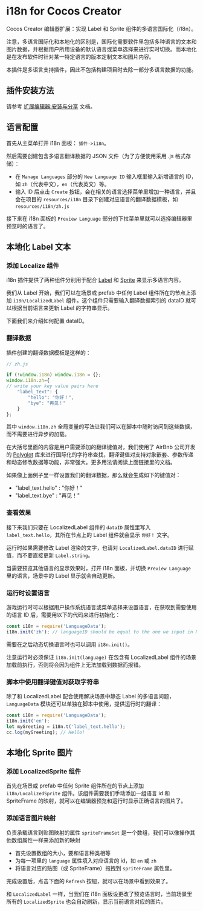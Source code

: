 # i18n for Cocos Creator

Cocos Creator 编辑器扩展：实现 Label 和 Sprite 组件的多语言国际化（i18n）。

注意，多语言国际化和本地化的区别是，国际化需要软件里包括多种语言的文本和图片数据，并根据用户所用设备的默认语言或菜单选择来进行实时切换。而本地化是在发布软件时针对某一特定语言的版本定制文本和图片内容。

本插件是多语言支持插件，因此不包括构建项目时去除一部分多语言数据的功能。

## 插件安装方法

请参考 [扩展编辑器:安装与分享](http://www.cocos.com/docs/creator/extension/install-and-share.html) 文档。

## 语言配置

首先从主菜单打开 i18n 面板： `插件->i18n`。


然后需要创建包含多语言翻译数据的 JSON 文件（为了方便使用采用 .js 格式存储）：

- 在 `Manage Languages` 部分的 `New Language ID` 输入框里输入新增语言的 ID，如 `zh`（代表中文），`en`（代表英文）等。
- 输入 ID 后点击 `Create` 按钮，会在相关的语言选择菜单里增加一种语言，并且会在项目的 `resources/i18n` 目录下创建对应语言的翻译数据模板，如 `resources/i18n/zh.js`

接下来在 i18n 面板的 `Preview Language` 部分的下拉菜单里就可以选择编辑器里预览时的语言了。

## 本地化 Label 文本

### 添加 Localize 组件

i18n 插件提供了两种组件分别用于配合 [Label](http://www.cocos.com/docs/creator/components/label.html) 和 [Sprite](http://www.cocos.com/docs/creator/components/sprite.html) 来显示多语言内容。

我们从 Label 开始，我们可以在场景或 prefab 中任何 Label 组件所在的节点上添加 `i18n/LocalizedLabel` 组件。这个组件只需要输入翻译数据索引的 dataID 就可以根据当前语言来更新 Label 的字符串显示。

下面我们来介绍如何配置 dataID。

### 翻译数据

插件创建的翻译数据模板是这样的：

```js
// zh.js

if (!window.i18n) window.i18n = {};
window.i18n.zh={
// write your key value pairs here
    "label_text": {
        "hello": "你好！",
        "bye": "再见！"
    }
};
```

其中 `window.i18n.zh` 全局变量的写法让我们可以在脚本中随时访问到这些数据，而不需要进行异步的加载。

在大括号里面的内容是用户需要添加的翻译键值对，我们使用了 AirBnb 公司开发的 [Polyglot](http://airbnb.io/polyglot.js/) 库来进行国际化的字符串查找，翻译键值对支持对象嵌套、参数传递和动态修改数据等功能，非常强大。更多用法请阅读上面链接里的文档。

如果像上面例子里一样设置我们的翻译数据，那么就会生成如下的键值对：

- "label_text.hello" : "你好！"
- "label_text.bye" : "再见！"


### 查看效果

接下来我们只要在 LocalizedLabel 组件的 `dataID` 属性里写入 `label_text.hello`，其所在节点上的 Label 组件就会显示 `你好！` 文字。

运行时如果需要修改 Label 渲染的文字，也请对 `LocalizedLabel.dataID` 进行赋值，而不要直接更新 `Label.string`。

当需要预览其他语言的显示效果时，打开 i18n 面板，并切换 `Preview Language` 里的语言，场景中的 Label 显示就会自动更新。

### 运行时设置语言

游戏运行时可以根据用户操作系统语言或菜单选择来设置语言，在获取到需要使用的语言 ID 后，需要用以下的代码来进行初始化：

```js
const i18n = require('LanguageData');
i18n.init('zh'); // languageID should be equal to the one we input in New Language ID input field
```

需要在之后动态切换语言时也可以调用 `i18n.init()`。

注意运行时必须保证 `i18n.init(language)` 在包含有 LocalizedLabel 组件的场景加载前执行，否则将会因为组件上无法加载到数据而报错。

### 脚本中使用翻译键值对获取字符串

除了和 LocalizedLabel 配合使用解决场景中静态 Label 的多语言问题，`LanguageData` 模块还可以单独在脚本中使用，提供运行时的翻译：

```js
const i18n = require('LanguageData');
i18n.init('en');
let myGreeting = i18n.t('label_text.hello');
cc.log(myGreeting); // Hello!
```


## 本地化 Sprite 图片

### 添加 LocalizedSprite 组件

首先在场景或 prefab 中任何 Sprite 组件所在的节点上添加 `i18n/LocalizedSprite` 组件。该组件需要我们手动添加一组语言 id 和 SpriteFrame 的映射，就可以在编辑器预览和运行时显示正确语言的图片了。

### 添加语言图片映射

负责承载语言到贴图映射的属性 `spriteFrameSet` 是一个数组，我们可以像操作其他数组属性一样来添加新的映射

- 首先设置数组的大小，要和语言种类相等
- 为每一项里的 `language` 属性填入对应语言的 id，如 `en` 或 `zh`
- 将语言对应的贴图（或 SpriteFrame）拖拽到 `spriteFrame` 属性里。

完成设置后，点击下面的 `Refresh` 按钮，就可以在场景中看到效果了。

和 `LocalizedLabel` 一样，当我们在 i18n 面板设更改了预览语言时，当前场景里所有的 `LocalizedSprite` 也会自动刷新，显示当前语言对应的图片。
